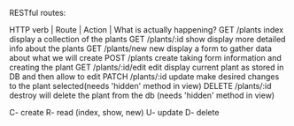 RESTful routes:

HTTP verb  |     Route     |     Action      |     What is actually happening?
GET            /plants           index               display a collection of the plants
GET           /plants/:id        show                display more detailed info about the plants
GET           /plants/new        new                 display a form to gather data about what we will create
POST          /plants            create              taking form information and creating the plant
GET         /plants/:id/edit     edit                display current plant as stored in DB and then allow to edit
PATCH        /plants/:id         update              make desired changes to the plant selected(needs 'hidden' method in view)
DELETE       /plants/:id         destroy             will delete the plant from the db (needs 'hidden' method in view) 


C- create
R- read (index, show, new)
U- update
D- delete
